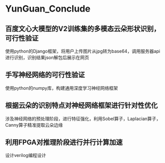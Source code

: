 # YunGuan_Conclude
## 百度文心大模型的V2训练集的多模态云朵形状识别，可行性验证
使用python的Django框架，将用户上传图片从jpg转为base64，调用服务器api进行识别，识别结果json解包后展示在网页
## 手写神经网络的可行性验证
使用python的numpy库，构建通用深度学习神经网络框架
## 根据云朵的识别特点对神经网络框架进行针对性优化
涉及神经网络的预处理阶段，进行特征强化，利用Sobel算子，Laplacian算子，Canny算子精准提取云朵边缘
## 利用FPGA对推理阶段进行并行计算加速
设计verilog编程设计
